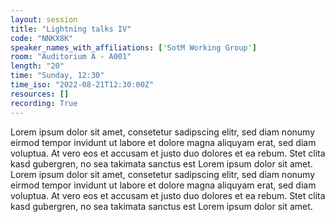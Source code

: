 ```yaml
---
layout: session
title: "Lightning talks IV"
code: "NNKX8K"
speaker_names_with_affiliations: ['SotM Working Group']
room: "Auditorium A - A001"
length: "20"
time: "Sunday, 12:30"
time_iso: "2022-08-21T12:30:00Z"
resources: []
recording: True
---
```

Lorem ipsum dolor sit amet, consetetur sadipscing elitr, sed diam nonumy eirmod tempor invidunt ut labore et dolore magna aliquyam erat, sed diam voluptua. At vero eos et accusam et justo duo dolores et ea rebum. Stet clita kasd gubergren, no sea takimata sanctus est Lorem ipsum dolor sit amet. Lorem ipsum dolor sit amet, consetetur sadipscing elitr, sed diam nonumy eirmod tempor invidunt ut labore et dolore magna aliquyam erat, sed diam voluptua. At vero eos et accusam et justo duo dolores et ea rebum. Stet clita kasd gubergren, no sea takimata sanctus est Lorem ipsum dolor sit amet.
